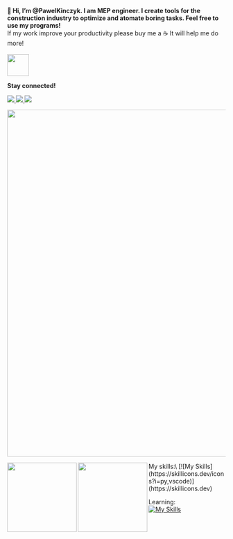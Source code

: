 **👋 Hi, I’m @PawelKinczyk. I am MEP engineer. I create tools for the construction industry to optimize and atomate boring tasks. Feel free to use my programs!** \
If my work improve your productivity please buy me a ☕ It will help me do more! \
\
<a href="https://www.buymeacoffee.com/produktywnl" target="blank"><img align="center" src="https://img.shields.io/badge/Buy_Me_A_Coffee-FFDD00?style=for-the-badge&logo=buy-me-a-coffee&logoColor=black" title = "Buy me coffee" alt="" height="50" /></a>

**Stay connected!**
<p align="left">
  <a href="https://www.linkedin.com/in/pawe%C5%82-ki%C5%84czyk/">
    <img src="https://skillicons.dev/icons?i=linkedin" />
  </a>
  <a href="https://discordapp.com/users/pan_pawel">
    <img src="https://skillicons.dev/icons?i=discord" />
  </a>
  <a href="https://produktywnyprojektant.com/en/">
    <img src="https://skillicons.dev/icons?i=wordpress" />
  </a>
</p>


<img src="https://github-readme-stats.vercel.app/api?username=PawelKinczyk&show_icons=true&theme=transparent" width="800">

<p align="left">
<img height="160em" src="https://streak-stats.demolab.com?user=PawelKinczyk&theme=transparent" align = "left"/>
<img height="160em" src="https://github-profile-summary-cards.vercel.app/api/cards/profile-details?username=PawelKinczyk&theme=transparent" align = "left"/>
</p>

<p align="left">
My skills:\
[![My Skills](https://skillicons.dev/icons?i=py,vscode)](https://skillicons.dev)

Learning:\
[![My Skills](https://skillicons.dev/icons?i=dotnet)](https://skillicons.dev)
</p>
<!---
PawelKinczyk/PawelKinczyk is a ✨ special ✨ repository because its `README.md` (this file) appears on your GitHub profile.
You can click the Preview link to take a look at your changes.
--->
